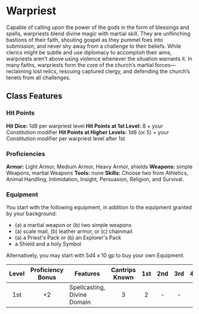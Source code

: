 # Warpriest

Capable of calling upon the power of the gods in the form of blessings and spells, warpriests blend divine magic with martial skill. They are unflinching bastions of their faith, shouting gospel as they pummel foes into submission, and never shy away from a challenge to their beliefs. While clerics might be subtle and use diplomacy to accomplish their aims, warpriests aren’t above using violence whenever the situation warrants it. In many faiths, warpriests form the core of the church’s martial forces—reclaiming lost relics, rescuing captured clergy, and defending the church’s tenets from all challenges.

## Class Features

### Hit Points

**Hit Dice:** 1d8 per warpriest level
**Hit Points at 1st Level:** 8 + your Constitution modifier
**Hit Points at Higher Levels:** 1d8 (or 5) + your Constitution modifier per warpriest level after 1st

### Proficiencies

**Armor:** Light Armor, Medium Armor, Heavy Armor, shields
**Weapons:** simple Weapons, martial Weapons
**Tools:** none
**Skills:** Choose two from Athletics, Animal Handling, Intimidation, Insight, Persuasion, Religion, and Survival.

### Equipment

You start with the following equipment, in addition to the equipment granted by your background:

- (a) a martial weapon or (b) two simple weapons
- (a) scale mail, (b) leather armor, or (c) chainmail
- (a) a Priest's Pack or (b) an Explorer's Pack
- a Shield and a holy Symbol

Alternatively, you may start with 5d4 x 10 gp to buy your own Equipment.

| Level | Proficiency Bonus | Features | Cantrips Known | 1st | 2nd | 3rd | 4th | 5th | 6th | 7th | 8th | 9th |
|:-----:|:-----------------:|----------|:--------------:|:---:|:---:|:---:|:---:|:---:|:---:|:---:|:---:|:---:|
| 1st | +2 | Spellcasting, Divine Domain | 3 | 2 | - | - | - | - | - | - | - | - |
